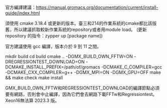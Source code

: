 官方編譯建議：https://manual.gromacs.org/documentation/current/install-guide/index.html

須使用 cmake 3.18.4 或更新的版本。臺三和214的作業系統的cmake都比該版舊，所以建議抓取較新作業系統的repository或者用module load。 (更新 repository 的指令：zypper up [package name])

官方建議使用 gcc 編譯，版本介於 9 到 11 之間。

mkdir build 
cd build
cmake .. -DGMX_BUILD_OWN_FFTW=ON -DREGRESSIONTEST_DOWNLOAD=ON -DCMAKE_INSTALL_PREFIX=/path/of/gromacs -DCMAKE_C_COMPILER=gcc -DCMAKE_CXX_COMPILER=g++ -DGMX_MPI=ON -DGMX_GPU=OFF
make && make check
make install

GMX_BUILD_OWN_FFTW和REGRESSIONTEST_DOWNLOAD的編譯節點必須要有網路，否則會中止編譯，因為它們會去網路下載FFTw和Regressiontest。Xeon16無法算 2023.3 版。

